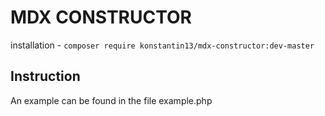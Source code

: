 # MDX CONSTRUCTOR

installation - `composer require konstantin13/mdx-constructor:dev-master`

## Instruction

An example can be found in the file example.php


